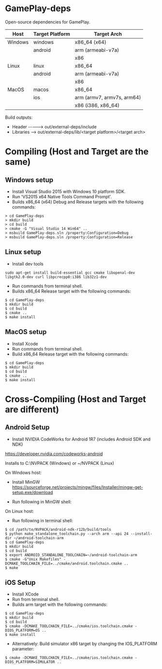 GamePlay-deps
=============

Open-source dependencies for GamePlay.

| Host     | Target Platform             | Target Arch                            
|----------|-----------------------------|----------------------------------------
| Windows  | windows                     | x86_64 (x64)
|          | android                     | arm (armeabi-v7a)
|          |                             | x86
| Linux    | linux                       | x86_64
|          | android                     | arm (armeabi-v7a)
|          |                             | x86
| MacOS    | macos                       | x86_64                                 
|          | ios                         | arm (armv7, armv7s, arm64) 
|          |                             | x86 (i386, x86_64)

Build outputs:

* Header ----->     out/external-deps/include
* Libraries -->     out/external-deps/lib/\<target platform\>/\<target arch\>

# Compiling (Host and Target are the same)

## Windows setup
* Install Visual Studio 2015 with Windows 10 platform SDK.
* Run 'VS2015 x64 Native Tools Command Prompt'.
* Builds x86_64 (x64) Debug and Release targets with the following commands:

```
> cd GamePlay-deps
> mkdir build
> cd build
> cmake -G "Visual Studio 14 Win64" ..
> msbuild GamePlay-deps.sln /property:Configuration=Debug
> msbuild GamePlay-deps.sln /property:Configuration=Release
```

## Linux setup
* Install dev tools
```
sudo apt-get install build-essential gcc cmake libopenal-dev libgtk2.0-dev curl libpcrecpp0:i386 lib32z1-dev
```
* Run commands from terminal shell.
* Builds x86_64 Release target with the following commands:

```
$ cd GamePlay-deps
$ mkdir build
$ cd build
$ cmake ..
$ make install
```

## MacOS setup

* Install Xcode
* Run commands from terminal shell.
* Build x86_64 Release target with the following commands:

```
$ cd GamePlay-deps
$ mkdir build
$ cd build
$ cmake ..
$ make install
```

# Cross-Compiling (Host and Target are different)

## Android Setup

* Install NVIDIA CodeWorks for Android 1R7 (includes Android SDK and NDK)

https://developer.nvidia.com/codeworks-android

Installs to C:\NVPACK (Windows) or ~/NVPACK (Linux)

On Windows host:
* Install MinGW
https://sourceforge.net/projects/mingw/files/Installer/mingw-get-setup.exe/download

* Run following in MinGW shell:

On Linux host:
* Run following in terminal shell:

```
$ cd /path/to/NVPACK/android-ndk-r12b/build/tools
$ python make_standalone_toolchain.py --arch arm --api 24 --install-dir ~/android-toolchain-arm
$ cd GamePlay-deps
$ mkdir build
$ cd build
$ export ANDROID_STANDALONE_TOOLCHAIN=~/android-toolchain-arm
$ cmake -G"Unix Makefiles" -DCMAKE_TOOLCHAIN_FILE=../cmake/android.toolchain.cmake ..
$ make
```


## iOS Setup

* Install XCode
* Run from terminal shell.
* Builds arm target with the following commands:

```
$ cd GamePlay-deps
$ mkdir build
$ cd build
$ cmake -DCMAKE_TOOLCHAIN_FILE=../cmake/ios.toolchain.cmake -DIOS_PLATFORM=OS ..
$ make install
```

* Alternatively: Build simulator x86 target by changing the IOS_PLATFORM parameter:

` $ cmake -DCMAKE_TOOLCHAIN_FILE=../cmake/ios.toolchain.cmake -DIOS_PLATFORM=SIMULATOR .. `
